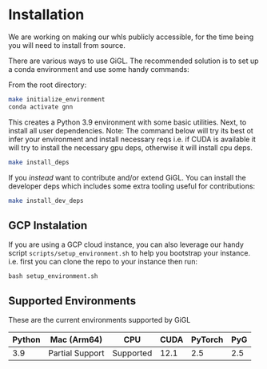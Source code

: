# Installation

We are working on making our whls publicly accessible, for the time being you will need to install from source.

There are various ways to use GiGL. The recommended solution is to set up a conda environment and use some handy
commands:

From the root directory:

```bash
make initialize_environment
conda activate gnn
```

This creates a Python 3.9 environment with some basic utilities. Next, to install all user dependencies. Note: The
command below will try its best ot infer your environment and install necessary reqs i.e. if CUDA is available it will
try to install the necessary gpu deps, otherwise it will install cpu deps.

```bash
make install_deps
```

If you *instead* want to contribute and/or extend GiGL. You can install the developer deps which includes some extra
tooling useful for contributions:

```bash
make install_dev_deps
```

## GCP Instalation

If you are using a GCP cloud instance, you can also leverage our handy script `scripts/setup_environment.sh` to help you
bootstrap your instance. i.e. first you can clone the repo to your instance then run:

```
bash setup_environment.sh
```

## Supported Environments

These are the current environments supported by GiGL

| Python | Mac (Arm64)     | CPU       | CUDA | PyTorch | PyG |
| ------ | --------------- | --------- | ---- | ------- | --- |
| 3.9    | Partial Support | Supported | 12.1 | 2.5     | 2.5 |
